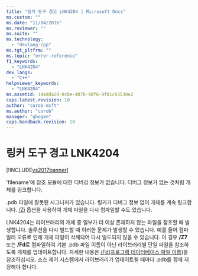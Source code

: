 ```yaml
---
title: "링커 도구 경고 LNK4204 | Microsoft Docs"
ms.custom: ""
ms.date: "11/04/2016"
ms.reviewer: ""
ms.suite: ""
ms.technology: 
  - "devlang-cpp"
ms.tgt_pltfrm: ""
ms.topic: "error-reference"
f1_keywords: 
  - "LNK4204"
dev_langs: 
  - "C++"
helpviewer_keywords: 
  - "LNK4204"
ms.assetid: 14adda20-0cbe-407b-90f6-9f81c93530e2
caps.latest.revision: 10
author: "corob-msft"
ms.author: "corob"
manager: "ghogen"
caps.handback.revision: 10
---
```

# 링커 도구 경고 LNK4204
[!INCLUDE[vs2017banner](../../assembler/inline/includes/vs2017banner.md)]

'filename'에 참조 모듈에 대한 디버깅 정보가 없습니다. 디버그 정보가 없는 것처럼 개체를 링크합니다.  
  
 .pdb 파일에 잘못된 시그니처가 있습니다.  링커가 디버그 정보 없이 개체를 계속 링크합니다.  [\/Zi](../../build/reference/z7-zi-zi-debug-information-format.md) 옵션을 사용하여 개체 파일을 다시 컴파일할 수도 있습니다.  
  
 LNK4204는 라이브러리의 개체 중 일부가 더 이상 존재하지 않는 파일을 참조할 때 발생합니다.  솔루션을 다시 빌드할 때 이러한 문제가 발생할 수 있습니다. 예를 들어 컴파일러 오류로 인해 개체 파일이 삭제되어 다시 빌드되지 않을 수 있습니다.  이 경우 **\/Z7** 또는 **\/Fd**로 컴파일하여 기본 .pdb 파일 이름이 아닌 라이브러리별 단일 파일을 참조하도록 개체를 업데이트합니다.  자세한 내용은 [\/Fd\(프로그램 데이터베이스 파일 이름\)](../../build/reference/fd-program-database-file-name.md)을 참조하십시오.  소스 제어 시스템에서 라이브러리가 업데이트될 때마다 .pdb를 함께 저장해야 합니다.